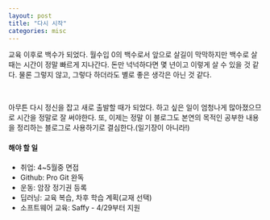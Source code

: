 ```yaml
---
layout: post
title: "다시 시작"
categories: misc
---
```


교육 이후로 백수가 되었다. 월수입 0의 백수로서 앞으로 살길이 막막하지만 백수로 살 때는 시간이 정말 빠르게 지나간다. 
돈만 넉넉하다면 몇 년이고 이렇게 살 수 있을 것 같다. 물론 그렇지 않고, 그렇다 하더라도 별로 좋은 생각은 아닌 것 같다.

&nbsp;

아무튼 다시 정신을 잡고 새로 출발할 때가 되었다. 하고 싶은 일이 엄청나게 많아졌으므로 시간을 정말로 잘 써야한다. 
또, 이제는 정말 이 블로그도 본연의 목적인 공부한 내용을 정리하는 블로그로 사용하기로 결심한다.(일기장이 아니라!)


#### 해야 할 일
  - 취업: 4~5월중 면접
  - Github: Pro Git 완독
  - 운동: 암장 정기권 등록
  - 딥러닝: 교육 복습, 차후 학습 계획(교재 선택)
  - 소프트웨어 교육: Saffy - 4/29부터 지원
